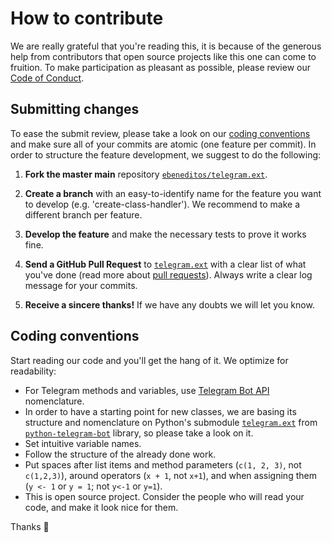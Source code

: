 # How to contribute

We are really grateful that you're reading this, it is because of the generous help from contributors that open source projects like this one can come to fruition.
To make participation as pleasant as possible, please review our [Code of Conduct](https://github.com/ebeneditos/telegram.ext/blob/master/CODE_OF_CONDUCT.md).

## Submitting changes

To ease the submit review, please take a look on our [coding conventions](CONTRIBUTING.md#coding-conventions) and make sure all of your commits are atomic (one feature per commit). In order to structure the feature development, we suggest to do the following:

1. **Fork the master main** repository [`ebeneditos/telegram.ext`](https://github.com/ebeneditos/telegram.ext).

2. **Create a branch** with an easy-to-identify name for the feature you want to develop (e.g. 'create-class-handler'). We recommend to make a different branch per feature.

3. **Develop the feature** and make the necessary tests to prove it works fine.

4. **Send a GitHub Pull Request** to [`telegram.ext`](https://github.com/ebeneditos/telegram.ext/pull/new/master) with a clear list of what you've done (read more about [pull requests](http://help.github.com/pull-requests/)). Always write a clear log message for your commits.

5. **Receive a sincere thanks!** If we have any doubts we will let you know.

## Coding conventions

Start reading our code and you'll get the hang of it. We optimize for readability:

  * For Telegram methods and variables, use [Telegram Bot API](http://core.telegram.org/bots/api) nomenclature.
  * In order to have a starting point for new classes, we are basing its structure and nomenclature on Python's submodule  [`telegram.ext`](https://github.com/python-telegram-bot/python-telegram-bot/tree/master/telegram/ext) from
[`python-telegram-bot`](https://github.com/python-telegram-bot/python-telegram-bot) library, so please take a look on it.
  * Set intuitive variable names.
  * Follow the structure of the already done work.
  * Put spaces after list items and method parameters (`c(1, 2, 3)`, not `c(1,2,3)`), around operators (`x + 1`, not `x+1`), and when assigning them (`y <- 1` or `y = 1`; not `y<-1` or `y=1`).
  * This is open source project. Consider the people who will read your code, and make it look nice for them.

Thanks 🙂
